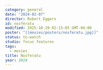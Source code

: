 ```yaml
---
category: general
date: "2024-02-07"
director: Robert Eggers
id: nosferatu
modified: 2025-10-29 02:15:05 GMT-04:00
poster: "[[movies/posters/nosferatu.jpg]]"
status: to-watch
studio: focus features
tags:
  - movies
title: Nosferatu
year: 2024
---
```


